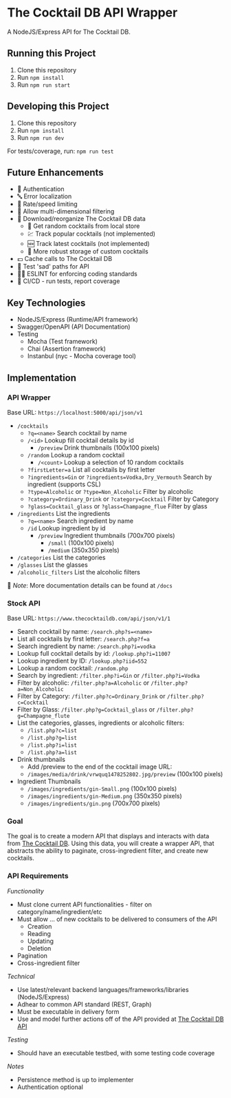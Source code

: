 # The Cocktail DB API Wrapper

A NodeJS/Express API for The Cocktail DB.

## Running this Project

1. Clone this repository
2. Run `npm install`
3. Run `npm run start`

## Developing this Project

1. Clone this repository
2. Run `npm install`
3. Run `npm run dev`

For tests/coverage, run: `npm run test`

## Future Enhancements

* 🔐 Authentication
* 🔤 Error localization
* 🚗 Rate/speed limiting
* 💫 Allow multi-dimensional filtering
* 🔽 Download/reorganize The Cocktail DB data
    * 🔀 Get random cocktails from local store
    * 💹 Track popular cocktails (not implemented)
    * 🆕 Track latest cocktails (not implemented)
    * 🥫 More robust storage of custom cocktails
* 💵 Cache calls to The Cocktail DB
* 🧪 Test 'sad' paths for API
* 👨‍💻 ESLINT for enforcing coding standards
* 📓 CI/CD - run tests, report coverage

## Key Technologies

* NodeJS/Express (Runtime/API framework)
* Swagger/OpenAPI (API Documentation)
* Testing
    * Mocha (Test framework)
    * Chai (Assertion framework)
    * Instanbul (nyc - Mocha coverage tool)

## Implementation

### API Wrapper

Base URL: `https://localhost:5000/api/json/v1`

* `/cocktails`
    * `?q=<name>` Search cocktail by name
    * `/<id>` Lookup fill cocktail details by id
        * `/preview` Drink thumbnails (100x100 pixels)
    * `/random` Lookup a random cocktail
        * `/<count>` Lookup a selection of 10 random cocktails
    * `?firstLetter=a` List all cocktails by first letter
    *  `?ingredients=Gin` or `?ingredients=Vodka,Dry_Vermouth` Search by ingredient (supports CSL)
    * `?type=Alcoholic` or `?type=Non_Alcoholic` Filter by alcoholic
    * `?category=Ordinary_Drink` or `?category=Cocktail` Filter by Category
    * `?glass=Cocktail_glass` or `?glass=Champagne_flue` Filter by glass
* `/ingredients` List the ingredients
    * `?q=<name>` Search ingredient by name
    * `/id` Lookup ingredient by id
        * `/preview` Ingredient thumbnails (700x700 pixels)
            * `/small` (100x100 pixels)
            * `/medium` (350x350 pixels)
* `/categories` List the categories
* `/glasses` List the glasses
* `/alcoholic_filters` List the alcoholic filters

📝 _Note_: More documentation details can be found at `/docs`

### Stock API

Base URL: `https://www.thecocktaildb.com/api/json/v1/1`
* Search cocktail by name: `/search.php?s=<name>`
* List all cocktails by first letter: `/search.php?f=a`
* Search ingredient by name: `/search.php?i=vodka`
* Lookup full cocktail details by id: `/lookup.php?i=11007`
* Lookup ingredient by ID: `/lookup.php?iid=552`
* Lookup a random cocktail: `/random.php`
* Search by ingredient: `/filter.php?i=Gin` or `/filter.php?i=Vodka`
* Filter by alcoholic: `/filter.php?a=Alcoholic` or `/filter.php?a=Non_Alcoholic`
* Filter by Category: `/filter.php?c=Ordinary_Drink` or `/filter.php?c=Cocktail`
* Filter by Glass: `/filter.php?g=Cocktail_glass` or `/filter.php?g=Champagne_flute`
* List the categories, glasses, ingredients or alcoholic filters:
    * `/list.php?c=list`
    * `/list.php?g=list`
    * `/list.php?i=list`
    * `/list.php?a=list`
* Drink thumbnails
    * Add /preview to the end of the cocktail image URL:
    * `/images/media/drink/vrwquq1478252802.jpg/preview` (100x100 pixels)
* Ingredient Thumbnails
    * `/images/ingredients/gin-Small.png` (100x100 pixels)
    * `/images/ingredients/gin-Medium.png` (350x350 pixels)
    * `/images/ingredients/gin.png` (700x700 pixels)

### Goal

The goal is to create a modern API that displays and interacts with data from [The Cocktail DB](https://thecocktaildb.com/). Using this data, you will create a wrapper API, that abstracts the ability to paginate, cross-ingredient filter, and create new cocktails.

### API Requirements

_Functionality_

* Must clone current API functionalities - filter on category/name/ingredient/etc
* Must allow ... of new cocktails to be delivered to consumers of the API
    * Creation
    * Reading
    * Updating
    * Deletion
* Pagination
* Cross-ingredient filter

_Technical_

* Use latest/relevant backend languages/frameworks/libraries (NodeJS/Express)
* Adhear to common API standard (REST, Graph)
* Must be executable in delivery form
* Use and model further actions off of the API provided at [The Cocktail DB API](https://www.thecocktaildb.com/api.php)

_Testing_

* Should have an executable testbed, with some testing code coverage

_Notes_

* Persistence method is up to implementer
* Authentication optional